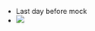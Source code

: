 - Last day before mock
- ![](local://C:/Users/malac/remnote/Malachy_O'Connor/files/2UtGASngKkD_DWhNRk2U5RG_xCBxeoRYMoTZIT9SwTQ_FZf4oIhY9GA-XYxGEcjTnR5qeifiWqt0G0I3WYOveOQmC0WiyrCYCiovlpOzqqxSZDjmjdJCIJTKE9W7BeCR.png) 
